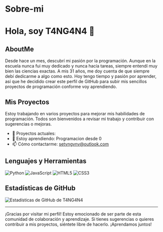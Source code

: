# Sobre-mi

# Hola, soy T4NG4N4 👋

## AboutMe
Desde hace un mes, descubrí mi pasión por la programación. Aunque en la escuela nunca fui muy dedicado y nunca hacía tareas, siempre entendí muy bien las ciencias exactas. A mis 31 años, me doy cuenta de que siempre debí dedicarme a algo como esto. Hoy tengo tiempo y pasión por aprender, así que he decidido crear este perfil de GitHub para subir mis sencillos proyectos de programación conforme voy aprendiendo.

## Mis Proyectos
Estoy trabajando en varios proyectos para mejorar mis habilidades de programación. Todos son bienvenidos a revisar mi trabajo y contribuir con sugerencias o mejoras.

- 🔭 Proyectos actuales: 
- 🌱 Estoy aprendiendo: Programacion desde 0
- 📫 Cómo contactarme: setvngvnv@outlook.com

## Lenguajes y Herramientas
![Python](https://img.shields.io/badge/-Python-3776AB?style=flat&logo=python&logoColor=white)
![JavaScript](https://img.shields.io/badge/-JavaScript-F7DF1E?style=flat&logo=javascript&logoColor=black)
![HTML5](https://img.shields.io/badge/-HTML5-E34F26?style=flat&logo=html5&logoColor=white)
![CSS3](https://img.shields.io/badge/-CSS3-1572B6?style=flat&logo=css3&logoColor=white)

## Estadísticas de GitHub
![Estadísticas de GitHub de T4NG4N4](https://github-readme-stats.vercel.app/api?username=T4NG4N4&show_icons=true&theme=radical)

---

¡Gracias por visitar mi perfil! Estoy emocionado de ser parte de esta comunidad de colaboración y aprendizaje. Si tienes sugerencias o quieres contribuir a mis proyectos, siéntete libre de hacerlo. ¡Aprendamos juntos!
